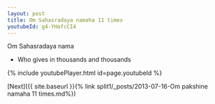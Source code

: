 ```yaml
---
layout: post
title: Om Sahasradaya namaha 11 times
youtubeId: g4-YHafcCI4
---
```

 
 
Om Sahasradaya nama 
 
 -  Who gives in thousands and thousands 
 
  
 
  
 
 
 
 
 
 


{% include youtubePlayer.html id=page.youtubeId %}
 
[Next]({{ site.baseurl }}{% link  split1/_posts/2013-07-16-Om pakshine namaha 11 times.md%})
 
